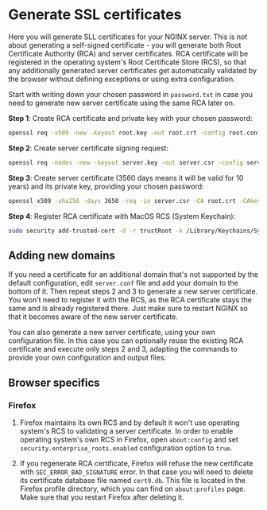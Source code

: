 # Generate SSL certificates

Here you will generate SLL certificates for your NGINX server. This is not about
generating a self-signed certificate - you will generate both Root Certificate
Authority (RCA) and server certificates. RCA certificate will be registered in
the operating system's Root Certificate Store (RCS), so that any additionally
generated server certificates get automatically validated by the browser without
defining exceptions or using extra configuration.

Start with writing down your chosen password in `password.txt` in case you need
to generate new server certificate using the same RCA later on.

**Step 1**: Create RCA certificate and private key with your chosen password:

```bash
openssl req -x509 -new -keyout root.key -out root.crt -config root.conf
```

**Step 2**: Create server certificate signing request:

```bash
openssl req -nodes -new -keyout server.key -out server.csr -config server.conf
```

**Step 3**: Create server certificate (3560 days means it will be valid for 10 years) and its private key, providing your chosen password:

```bash
openssl x509 -sha256 -days 3650 -req -in server.csr -CA root.crt -CAkey root.key -CAcreateserial -out server.crt -extfile server.conf -extensions x509_ext
```

**Step 4**: Register RCA certificate with MacOS RCS (System Keychain):

```bash
sudo security add-trusted-cert -d -r trustRoot -k /Library/Keychains/System.keychain root.crt
```

## Adding new domains

If you need a certificate for an additional domain that's not supported by the
default configuration, edit `server.conf` file and add your domain to the bottom
of it. Then repeat steps 2 and 3 to generate a new server certificate. You won't
need to register it with the RCS, as the RCA certificate stays the same and is
already registered there.  Just make sure to restart NGINX so that it becomes
aware of the new server certificate.

You can also generate a new server certificate, using your own  configuration
file. In this case you can optionally reuse the existing RCA certificate and
execute only steps 2 and 3, adapting the commands to provide your own
configuration and output files.

## Browser specifics

### Firefox

1. Firefox maintains its own RCS and by default it won't use operating system's
RCS to validating a server certificate. In order to enable operating system's
own RCS in Firefox, open `about:config` and set `security.enterprise_roots.enabled`
configuration option to `true`.

2. If you regenerate RCA certificate, Firefox will refuse the new certificate
with `SEC_ERROR_BAD_SIGNATURE` error. In that case you will need to delete its
certificate database file named `cert9.db`. This file is located in the Firefox
profile directory, which you can find on `about:profiles` page. Make sure that
you restart Firefox after deleting it.
